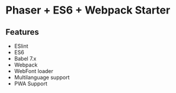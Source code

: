# Phaser + ES6 + Webpack Starter

## Features

- ESlint
- ES6
- Babel 7.x
- Webpack
- WebFont loader
- Multilanguage support
- PWA Support
